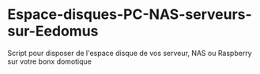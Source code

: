 # Espace-disques-PC-NAS-serveurs-sur-Eedomus
Script pour disposer de l'espace disque de vos serveur, NAS ou Raspberry sur votre bonx domotique
